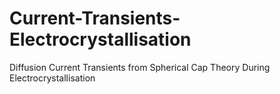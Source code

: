 # Current-Transients-Electrocrystallisation
 Diffusion Current Transients from Spherical Cap Theory During Electrocrystallisation
